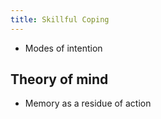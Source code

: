 ```yaml
---
title: Skillful Coping
---
```


- Modes of intention

## Theory of mind
- Memory as a residue of action

